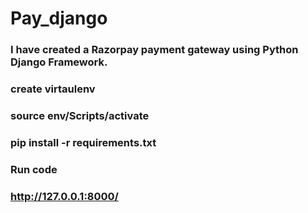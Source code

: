 # Pay_django
### I have created a Razorpay payment gateway using Python Django Framework.

### create virtaulenv 
### source env/Scripts/activate

### pip install -r requirements.txt

### Run code

### http://127.0.0.1:8000/





